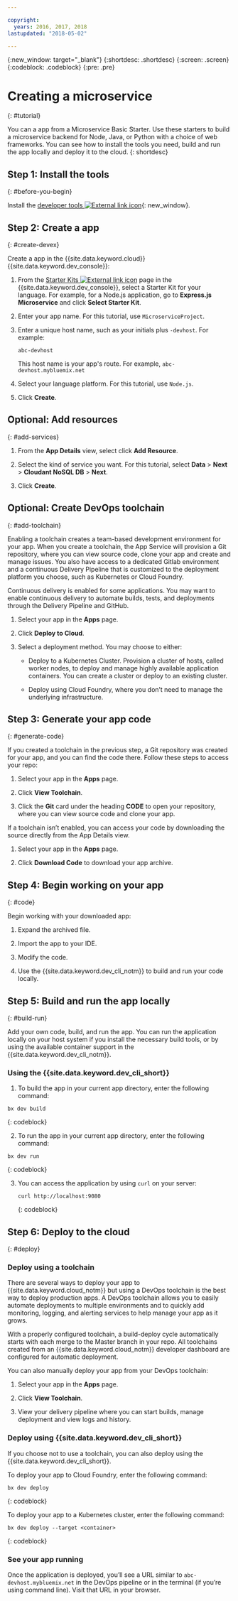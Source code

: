 ```yaml
---

copyright:
  years: 2016, 2017, 2018
lastupdated: "2018-05-02"

---
```


{:new_window: target="_blank"}
{:shortdesc: .shortdesc}
{:screen: .screen}
{:codeblock: .codeblock}
{:pre: .pre}

# Creating a microservice
{: #tutorial}

You can a app from a Microservice Basic Starter. Use these starters to build a microservice backend for Node, Java, or Python with a choice of web frameworks. You can see how to install the tools you need, build and run the app locally and deploy it to the cloud.
{: shortdesc}

## Step 1: Install the tools
{: #before-you-begin}

Install the [developer tools ![External link icon](../../icons/launch-glyph.svg "External link icon")](https://github.com/IBM-Bluemix/ibm-cloud-developer-tools){: new_window}.

## Step 2: Create a app
{: #create-devex}

Create a app in the {{site.data.keyword.cloud}} {{site.data.keyword.dev_console}}:

1. From the [Starter Kits ![External link icon](../../icons/launch-glyph.svg "External link icon")](https://console.ng.bluemix.net/developer/appservice/starter-kits/) page in the {{site.data.keyword.dev_console}}, select a Starter Kit for your language. For example, for a Node.js application, go to **Express.js Microservice** and click **Select Starter Kit**.

2. Enter your app name. For this tutorial, use `MicroserviceProject`.   

3. Enter a unique host name, such as your initials plus `-devhost`. For example:

	```
	abc-devhost
	```

	This host name is your app's route. For example, `abc-devhost.mybluemix.net`

4. Select your language platform. For this tutorial, use `Node.js`.

5. Click **Create**.

## Optional: Add resources
{: #add-services}

1. From the **App Details** view, select click **Add Resource**.

2. Select the kind of service you want. For this tutorial, select **Data** > **Next** > **Cloudant NoSQL DB** > **Next**.

3. Click **Create**.

## Optional: Create DevOps toolchain
{: #add-toolchain}

Enabling a toolchain creates a team-based development environment for your app. When you create a toolchain, the App Service will provision a Git repository, where you can view source code, clone your app and create and manage issues. You also have access to a dedicated Gitlab environment and a continuous Delivery Pipeline that is customized to the deployment platform you choose, such as Kubernetes or Cloud Foundry.

Continuous delivery is enabled for some applications. You may want to enable continuous delivery to automate builds, tests, and deployments through the Delivery Pipeline and GitHub.

1. Select your app in the **Apps** page.

2. Click **Deploy to Cloud**.

3. Select a deployment method. You may choose to either:

	* Deploy to a Kubernetes Cluster. Provision a cluster of hosts, called worker nodes, to deploy and manage highly available application containers. You can create a cluster or deploy to an existing cluster.

	* Deploy using Cloud Foundry, where you don’t need to manage the underlying infrastructure.

## Step 3: Generate your app code
{: #generate-code}

If you created a toolchain in the previous step, a Git repository was created for your app, and you can find the code there. Follow these steps to access your repo:

1. Select your app in the **Apps** page.

2. Click **View Toolchain**.

3. Click the **Git** card under the heading **CODE** to open your repository, where you can view source code and clone your app.

If a toolchain isn’t enabled, you can access your code by downloading the source directly from the App Details view.

1. Select your app in the **Apps** page.

2. Click **Download Code** to download your app archive.

## Step 4: Begin working on your app
{: #code}

Begin working with your downloaded app:

1. Expand the archived file.

2. Import the app to your IDE.

3. Modify the code.

4. Use the {{site.data.keyword.dev_cli_notm}} to build and run your code locally.


## Step 5: Build and run the app locally
{: #build-run}

Add your own code, build, and run the app. You can run the application locally on your host system if you install the necessary build tools, or by using the available container support in the {{site.data.keyword.dev_cli_notm}}.

### Using the {{site.data.keyword.dev_cli_short}}

1. To build the app in your current app directory, enter the following command:

  ```
  bx dev build
  ```
  {: codeblock}

2. To run the app in your current app directory, enter the following command:

  ```
  bx dev run
  ```
  {: codeblock}

3. You can access the application by using `curl` on your server:

	```
	curl http://localhost:9080
	```
	{: codeblock}


## Step 6: Deploy to the cloud
{: #deploy}

### Deploy using a toolchain
There are several ways to deploy your app to {{site.data.keyword.cloud_notm}} but using a DevOps toolchain is the best way to deploy production apps.  A DevOps toolchain allows you to easily automate deployments to multiple environments and to quickly add monitoring, logging, and alerting services to help manage your app as it grows.

With a properly configured toolchain, a build-deploy cycle automatically starts with each merge to the Master branch in your repo. All toolchains created from an {{site.data.keyword.cloud_notm}} developer dashboard are configured for automatic deployment.

You can also manually deploy your app from your DevOps toolchain:

1. Select your app in the **Apps** page.

2. Click **View Toolchain**.

3. View your delivery pipeline where you can start builds, manage deployment and view logs and history.

### Deploy using {{site.data.keyword.dev_cli_short}}
If you choose not to use a toolchain, you can also deploy using the {{site.data.keyword.dev_cli_short}}.

To deploy your app to Cloud Foundry, enter the following command:

  ```
  bx dev deploy
  ```
  {: codeblock}

To deploy your app to a Kubernetes cluster, enter the following command:

```
bx dev deploy --target <container>
```
{: codeblock}

### See your app running
Once the application is deployed, you’ll see a URL similar to `abc-devhost.mybluemix.net` in the DevOps pipeline or in the terminal (if you’re using command line). Visit that URL in your browser.

